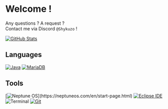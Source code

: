 # Welcome !
Any questions ? A request ?  
Contact me via Discord `@Shykuzo` !

[![GitHub Stats](https://github-readme-stats.vercel.app/api?username=Shykuzo&theme=codeSTACKr&custom_title=Statistics&show_icons=true&number_format=long&hide=contribs&card_width=1100px)](https://github.com/anuraghazra/github-readme-stats)

## Languages
[![Java](https://img.shields.io/badge/Java-white?style=for-the-badge&logo=coffeescript&color=555555)](https://www.java.com/)
[![MariaDB](https://img.shields.io/badge/MARIADB-white?style=for-the-badge&logo=mariadb&color=555555)](https://mariadb.org)

## Tools
[![Neptune OS](https://img.shields.io/badge/null-Neptune_OS_(Debian_11)-white?style=for-the-badge&logo=linux&label=Linux&color=4b70dd)](https://neptuneos.com/en/start-page.html)
[![Eclipse IDE](https://img.shields.io/badge/null-JAVA-white?style=for-the-badge&logo=eclipseide&label=Eclipse%20IDE&color=F88D2B)](https://www.eclipse.org/ide/)
![Terminal](https://img.shields.io/badge/null-Bash-white?style=for-the-badge&logo=gnometerminal&label=Terminal&color=4b70dd)
[![Git](https://img.shields.io/badge/Git-white?style=for-the-badge&logo=git&color=555555)](https://git-scm.com)
